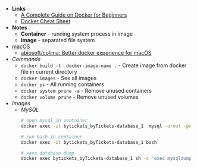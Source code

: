 - **Links**
	- [A Complete Guide on Docker for Beginners](https://www.analyticsvidhya.com/blog/2021/10/a-complete-guide-on-docker-for-beginners/)
	- [Docker Cheat Sheet](https://github.com/wsargent/docker-cheat-sheet)
- **Notes**
	- **Container** - running system process in image
	- **Image** - separated file system
- [macOS](macOS.md)
	- [abiosoft/colima: Better docker experience for macOS](https://github.com/abiosoft/colima)
- *Commands*
	- `docker build -t  docker-image-name .` - Create image from docker file in current directory
	- `docker images` - See all images
	- `docker ps` - All running containers
	- `docker system prune -a` - Remove unused containers
	- `docker volume prune` - Remove unused volumes
- *Images*
	- *MySQL*
		```bash
		# open mysql in container
		docker exec -it bytickets_byTickets-database_1  mysql -uroot -proot

		# run bash in container
		docker exec -it bytickets_byTickets-database_1 bash 

		# save database dump
		docker exec bytickets_byTickets-database_1 sh -c 'exec mysqldump --all-databases -uroot -p"root"' > dump.sql
		```